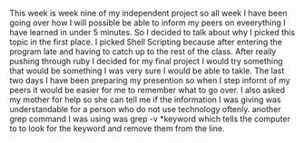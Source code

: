 This week is week nine of my independent project so all week I have been going over how I will possible be able to inform my peers on eveerything I have learned in under 5 minutes. So I decided to talk about why I picked this topic in the first place. I picked Shell Scripting because after entering the program late and having to catch up to the rest of the class. After really pushing through ruby I decided for my final project I would try something that would be something I was very sure I would be able to takle. The last two days I have been preparing my presention so when I step infornt of my peers it would be easier for me to remember what to go over. I also asked my mother for help so she can tell me if the information I was giving was understandable for a person who do not use technology oftenly. another grep command I was using was grep -v *keyword which tells the computer to to look for the keyword and remove them from the line.
